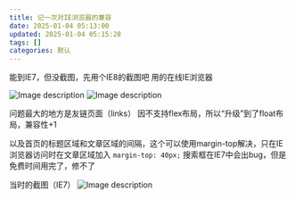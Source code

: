 ```yaml
---
title: 记一次对IE浏览器的兼容
date: 2025-01-04 05:13:00
updated: 2025-01-04 05:15:28
tags: []
categories: 默认
---
```


能到IE7，但没截图，先用个IE8的截图吧
用的在线IE浏览器

![Image description](https://s.rmimg.com/2025-01-04/1735963406-821520-browserling-screenshot-1.png)
![Image description](https://s.rmimg.com/2025-01-04/1735963415-666308-browserling-screenshot.png)

问题最大的地方是友链页面（links）
因不支持flex布局，所以“升级”到了float布局，兼容性+1

以及首页的标题区域和文章区域的间隔，这个可以使用margin-top解决，只在IE浏览器访问时在文章区域加入 `margin-top: 40px;`
搜索框在IE7中会出bug，但是免费时间用完了，修不了

当时的截图（IE7）
![Image description](https://s.rmimg.com/2025-01-04/1735963912-277278-4ada49847ea549faa435d09724db6c63.png)
